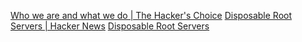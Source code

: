 
[Who we are and what we do | The Hacker's Choice](https://www.thc.org)
[Disposable Root Servers | Hacker News](https://news.ycombinator.com/item?id=33209623)
[Disposable Root Servers](https://blog.thc.org/disposable-root-servers)
